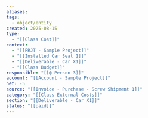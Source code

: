 ```yaml
---
aliases:
tags:
  - object/entity
created: 2025-08-15
type:
  - "[[Class Cost]]"
context:
  - "[[PRJT - Sample Project]]"
  - "[[Installed Car Seat 1]]"
  - "[[Deliverable - Car X1]]"
  - "[[Class Budget]]"
responsible: "[[@ Person 3]]"
account: "[[Account - Sample Project]]"
net: -5
source: "[[Invoice - Purchase - Screw Shipment 1]]"
category: "[[Class External Costs]]"
section: "[[Deliverable - Car X1]]"
status: "[[paid]]"
---
```


